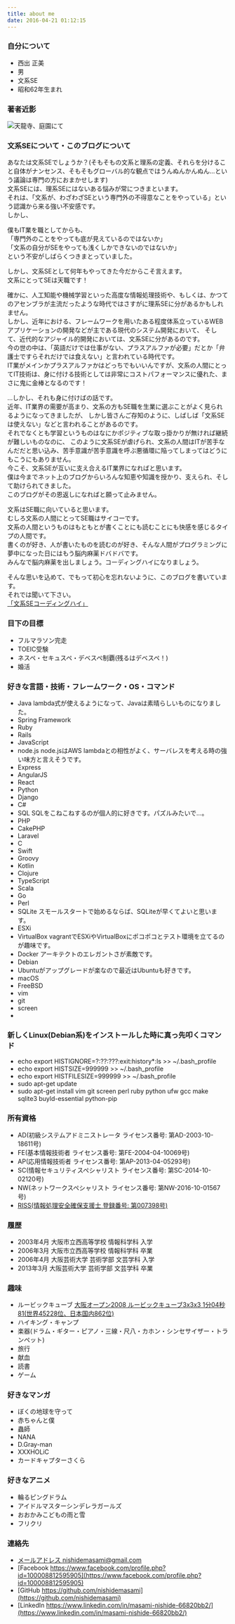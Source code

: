 ```yaml
---
title: about me
date: 2016-04-21 01:12:15
---
```


### 自分について
* 西出 正美
* 男
* 文系SE
* 昭和62年生まれ

### 著者近影
<img src="https://lh3.googleusercontent.com/YbDcEwRnlZKH8aNdZjLE8niWF0pmZc2pqmjAHATb6fZfKBtoAF8j-JKz9u4LwWYCrliHBvDOScLGS4yCIT_SgTLdfp46CXJuKXUu1aVfMFJn8UO6Q-Ld-VgpGiV1QeRgJXcm_cL1nNQaWj3YSBUsbF9OoqY3Qz18WaPQq4GPR0ThQAS2Ka26X1KPyIsRqrZIBdN9IMHBlB65Rik7ISJrqAHb-nH2nC9OEiJd1oONhuVEdrWOe7Qa394MPX7S0uZRyPM4k1CUNwM-pehOokUdROgiUu_pQjMzPnnrSfFsLKog_ninHDxzeuod8k4hCCykRR56dJbU5TkMbWs1x2gAp2Kml5a_D7BhkMiZMi9FM2dYH3d3Ox89pwfqK7tv3C7q2JKQ2IwQ0b9P41phl5dw8u45dXAt8iZOuBbOGkZ12Xh0dwBoD_pMBgHyqf48fDy-BPD4-jqnjDKDg7qFM6rg1c3lxQdunhk1hnAAQR2l6W6pPRrVy7JkYi7qepM6td-v6feO6ssTOOVBJ-W4OEH1meT19yv-q_5RIrQaKgOHjpKUxhTWdgZjtDcUlNG2g2GMNl9GjoRjY4_JPwtlBqt3RJVHsqUi7Drr3etTHoUxV9443qrWlowElxFUP0gUb2JKUgwkyVjxdTuOnjzTy5zinpXyGvyvgdutuf1IovJ8m1kP9WOE1KkwseSMiKnLcp-LnBy63cDvt2rn-Y8D0N3KKUin5hXtNiq2KawZK5zb8fRrPPwa=w2902-h2176-no" alt="天龍寺、庭園にて" title="著者近影">

### 文系SEについて・このブログについて
あなたは文系SEでしょうか？(そもそもの文系と理系の定義、それらを分けること自体がナンセンス、そもそもグローバル的な観点ではうんぬんかんぬん…という議論は専門の方におまかせします)  
文系SEには、理系SEにはないある悩みが常につきまといます。  
それは、「文系が、わざわざSEという専門外の不得意なことをやっている」という認識から来る強い不安感です。  
しかし、  

僕もIT業を職としてからも、  
「専門外のことをやっても底が見えているのではないか」  
「文系の自分がSEをやっても浅くしかできないのではないか」  
という不安がしばらくつきまとっていました。  

しかし、文系SEとして何年もやってきた今だからこそ言えます。  
文系にとってSEは天職です！

確かに、人工知能や機械学習といった高度な情報処理技術や、もしくは、かつてのアセンブラが主流だったような時代ではさすがに理系SEに分があるかもしれません。  
しかし、近年における、フレームワークを用いたある程度体系立っているWEBアプリケーションの開発などが主である現代のシステム開発において、
そして、近代的なアジャイル的開発においては、文系SEに分があるのです。  
今の世の中は、「英語だけでは仕事がない、プラスアルファが必要」だとか「弁護士ですらそれだけでは食えない」と言われている時代です。  
IT業がメインかプラスアルファかはどっちでもいいんですが、文系の人間にとってIT技術は、身に付ける技術としては非常にコストパフォーマンスに優れた、まさに鬼に金棒となるのです！  

…しかし、それも身に付けばの話です。  
近年、IT業界の需要が高まり、文系の方もSE職を生業に選ぶことがよく見られるようになってきましたが、
しかし皆さんご存知のように、しばしば「文系SEは使えない」などと言われることがあるのです。  
それでなくとも学習というものはなにかポジティブな取っ掛かりが無ければ継続が難しいものなのに、
このように文系SEが虐げられ、文系の人間はITが苦手なんだだと思い込み、苦手意識が苦手意識を呼ぶ悪循環に陥ってしまってはどうにもこうにもありません。  
今こそ、文系SEが互いに支え合えるIT業界になればと思います。  
僕は今までネット上のブログからいろんな知恵や知識を授かり、支えられ、そして助けられてきました。  
このブログがその恩返しになればと願って止みません。  

文系はSE職に向いていると思います。  
むしろ文系の人間にとってSE職はサイコーです。  
文系の人間というものはもともとが書くことにも読むことにも快感を感じるタイプの人間です。  
書くのが好き、人が書いたものを読むのが好き、そんな人間がプログラミングに夢中になった日にはもう脳内麻薬ドバドバです。  
みんなで脳内麻薬を出しましょう。コーディングハイになりましょう。  

そんな思いを込めて、でもって初心を忘れないように、このブログを書いています。  
それでは聞いて下さい。  
[「文系SEコーディングハイ」](/)  

### 目下の目標
* フルマラソン完走
* TOEIC受験
* ネスペ・セキュスペ・デベスペ制覇(残るはデベスペ！)
* 婚活

### 好きな言語・技術・フレームワーク・OS・コマンド
* Java
lambda式が使えるようになって、Javaは素晴らしいものになりました。
* Spring Framework
* Ruby
* Rails
* JavaScript
* node.js
node.jsはAWS lambdaとの相性がよく、サーバレスを考える時の強い味方と言えそうです。
* Express
* AngularJS
* React
* Python
* Django
* C#
* SQL SQLをこねこねするのが個人的に好きです。パズルみたいで…。
* PHP
* CakePHP
* Laravel
* C
* Swift
* Groovy
* Kotlin
* Clojure
* TypeScript
* Scala
* Go
* Perl
* SQLite
スモールスタートで始めるならば、SQLiteが早くてよいと思います。
* ESXi
* VirtualBox
vagrantでESXiやVirtualBoxにポコポコとテスト環境を立てるのが趣味です。
* Docker アーキテクトのエレガントさが素敵です。
* Debian
* Ubuntuがアップグレードが楽なので最近はUbuntuも好きです。
* macOS
* FreeBSD
* vim
* git
* screen
* 

### 新しくLinux(Debian系)をインストールした時に真っ先叩くコマンド
* echo export HISTIGNORE=?:??:???:exit:history*:ls >> ~/.bash_profile
* echo export HISTSIZE=999999 >> ~/.bash_profile
* echo export HISTFILESIZE=999999 >> ~/.bash_profile
* sudo apt-get update
* sudo apt-get install vim git screen perl ruby python ufw gcc make sqlite3 buyld-essential python-pip

### 所有資格
* AD(初級システムアドミニストレータ ライセンス番号: 第AD-2003-10-18611号)
* FE(基本情報技術者 ライセンス番号: 第FE-2004-04-10069号)
* AP(応用情報技術者 ライセンス番号: 第AP-2013-04-05293号)
* SC(情報セキュリティスペシャリスト ライセンス番号: 第SC-2014-10-02120号)
* NW(ネットワークスペシャリスト ライセンス番号: 第NW-2016-10-01567号)
* [RISS(情報処理安全確保支援士 登録番号: 第007398号)](https://riss.ipa.go.jp/r?r=007398)

### 履歴
* 2003年4月 大阪市立西高等学校 情報科学科 入学
* 2006年3月 大阪市立西高等学校 情報科学科 卒業
* 2006年4月 大阪芸術大学 芸術学部 文芸学科 入学
* 2013年3月 大阪芸術大学 芸術学部 文芸学科 卒業

### 趣味
* ルービックキューブ [大阪オープン2008 ルービックキューブ3x3x3 1分04秒81(世界45228位、日本国内862位)](https://www.worldcubeassociation.org/results/p.php?i=2008NISH01)
* ハイキング・キャンプ
* 楽器(ドラム・ギター・ピアノ・三線・尺八・カホン・シンセサイザー・トランペット)
* 旅行
* 献血
* 読書
* ゲーム

### 好きなマンガ
* ぼくの地球を守って
* 赤ちゃんと僕
* 蟲師
* NANA
* D.Gray-man
* XXXHOLiC
* カードキャプターさくら

### 好きなアニメ
* 輪るピングドラム
* アイドルマスターシンデレラガールズ
* おおかみこどもの雨と雪
* フリクリ

### 連絡先
* [メールアドレス nishidemasami@gmail.com](mailto:nishidemasami@gmail.com)
* [Facebook https://www.facebook.com/profile.php?id=100008812595905](https://www.facebook.com/profile.php?id=100008812595905)
* [GitHub https://github.com/nishidemasami](https://github.com/nishidemasami)
* [LinkedIn https://www.linkedin.com/in/masami-nishide-66820bb2/](https://www.linkedin.com/in/masami-nishide-66820bb2/)

